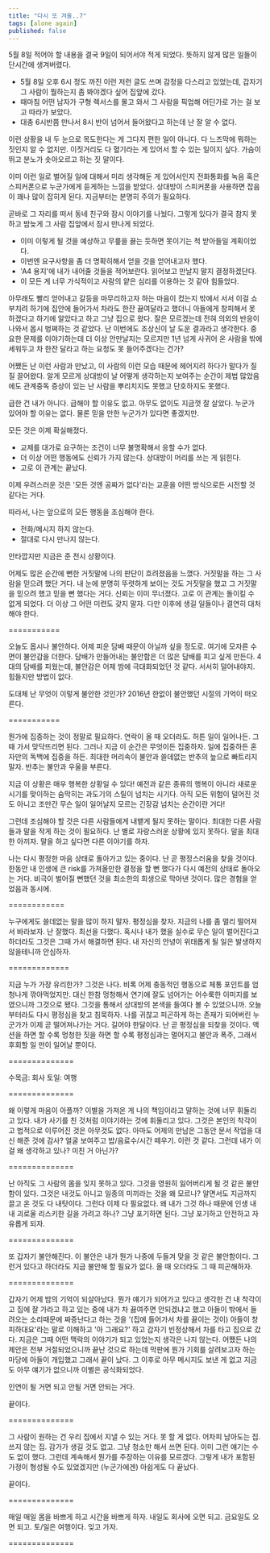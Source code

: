 ```yaml
---
title: "다시 또 겨울..7"
tags: [alone again]
published: false
---
```


5월 8일 적어야 할 내용을 결국 9일이 되어서야 적게 되었다. 뜻하지 않게 많은 일들이 단시간에 생겨버렸다.

- 5월 8일 오후 6시 정도 까진 이런 저런 글도 쓰며 감정을 다스리고 있었는데, 갑자기 그 사람이 뭘하는지 좀 봐야겠다 싶어 집앞에 갔다.
- 때마침 어떤 남자가 구형 렉서스를 몰고 와서 그 사람을 픽업해 어딘가로 가는 걸 보고 따라가 보았다. 
- 대충 6시반쯤 만나서 8시 반이 넘어서 들어왔다고 하는데 난 잘 알 수 없다.

이런 상황을 내 두 눈으로 목도한다는 게 그다지 편한 일이 아니다. 다 느즈막에 뭐하는 짓인지 알 수 없지만.
이짓거리도 다 혈기라는 게 있어서 할 수 있는 일이지 싶다. 가슴이 뛰고 분노가 솟아오르고 하는 짓 말이다.

이미 이런 일로 벌어질 일에 대해서 미리 생각해둔 게 있어서인지 전화통화를 녹음 혹은 스피커폰으로 누군가에게 듣게하는 느낌을 받았다. 상대방이 스피커폰을 사용하면 잡음이 꽤나 많이 잡히게 된다. 지금부터는 분명히 주의가 필요하다. 

곧바로 그 자리를 떠서 동네 친구와 잠시 이야기를 나눴다. 그렇게 있다가 결국 참지 못하고 밤늦게 그 사람 집앞에서 잠시 만나게 되었다. 

- 이미 이렇게 될 것을 예상하고 무릎을 끓는 듯하면 못이기는 척 받아들일 계획이었다.
- 이번엔 요구사항을 좀 더 명확히해서 얻을 것을 얻어내고자 했다. 
- 'A4 용지'에 내가 내어줄 것들을 적어보란다. 읽어보고 만날지 말지 결정하겠단다.
- 이 모든 게 너무 가식적이고 사람의 얕은 심리를 이용하는 것 같아 힘들었다.

아무래도 빨리 얻어내고 갈등을 마무리하고자 하는 마음이 컸는지 밖에서 서서 이걸 쇼부치려 하기에 집안에 들어가서 차라도 한잔 끓여달라고 했더니 아들에게 창피해서 못 하겠다고 하기에 알았다고 하고 그냥 집으로 왔다. 잘은 모르겠는데 전혀 의외의 반응이 나와서 몹시 벙쪄하는 것 같았다. 난 이번에도 조상신이 날 도운 결과라고 생각한다. 중요한 문제를 이야기하는데 더 이상 안만날지는 모르지만 1년 넘게 사귀어 온 사람을 밖에 세워두고 차 한잔 달라고 하는 요청도 못 들어주겠다는 건가?

어쨌든 난 이런 사람과 만났고, 이 사람의 이런 모습 때문에 헤어지려 하다가 말다가 질질 끌어왔다. 알게 모르게 상대방이 날 어떻게 생각하는지 보여주는 순간이 제법 많았음에도 관계중독 증상이 있는 난 사람을 뿌리치지도 못했고 단호하지도 못했다.

급한 건 내가 아니다. 급해야 할 이유도 없고. 아무도 없이도 지금껏 잘 살았다. 누군가 있어야 할 이유는 없다. 물론 믿을 만한 누군가가 있다면 좋겠지만.

모든 것은 이제 확실해졌다.
- 교제를 대가로 요구하는 조건이 너무 불명확해서 응할 수가 없다.
- 더 이상 어떤 행동에도 신뢰가 가지 않는다. 상대방이 머리를 쓰는 게 읽힌다.
- 고로 이 관계는 끝났다.

이제 우려스러운 것은 '모든 것엔 공짜가 없다'라는 교훈을 어떤 방식으로든 시전할 것 같다는 거다.

따라서, 나는 앞으로의 모든 행동을 조심해야 한다.
- 전화/메시지 하지 않는다.
- 절대로 다시 만나지 않는다.

안타깝지만 지금은 준 전시 상황이다. 

어제도 많은 순간에 뻔한 거짓말에 나의 판단이 흐려졌음을 느꼈다. 거짓말을 하는 그 사람을 믿으려 했단 거다. 내 눈에 분명히 뚜렷하게 보이는 것도 거짓말을 했고 그 거짓말을 믿으려 했고 믿을 뻔 했다는 거다. 신뢰는 이미 무너졌다. 고로 이 관계는 돌이킬 수 없게 되었다. 더 이상 그 어떤 미련도 갖지 말자. 다만 이후에 생길 일들이나 결연히 대처해야 한다. 

===========

오늘도 몹시나 불안하다. 어제 피운 담배 때문이 아닐까 싶을 정도로. 여기에 모자른 수면이 불안감을 더한다. 담배가 만들어내는 불안함은 더 많은 담배를 피고 싶게 만든다. 4대의 담배를 피웠는데, 불안감은 어제 밤에 극대화되었던 것 같다. 서서히 덜어내야지. 힘들지만 방법이 없다.

도대체 난 무엇이 이렇게 불안한 것인가? 2016년 한없이 불안했던 시절의 기억이 떠오른다.

===========

뭔가에 집중하는 것이 정말로 필요하다. 연락이 올 때 오더라도. 허튼 일이 일어나든. 그 때 가서 맞닥뜨리면 된다. 그러나 지금 이 순간은 무엇이든 집중하자. 일에 집중하든 혼자만의 독백에 집중을 하든. 최대한 머리속이 불안과 쓸데없는 반추의 늪으로 빠트리지 말자. 반추는 불안과 우울을 부른다. 

지금 이 상황은 매우 행복한 상황일 수 있다! 예전과 같은 종류의 행복이 아니라 새로운 시기를 맞이하는 숨막히는 과도기의 스릴이 넘치는 시기다. 아직 모든 위험이 덜어진 것도 아니고 조만간 무슨 일이 일어날지 모르는 긴장감 넘치는 순간이란 거다!

그런데 조심해야 할 것은 다른 사람들에게 내뱉게 될지 못하는 말이다. 최대한 다른 사람들과 말을 작게 하는 것이 필요하다. 난 별로 자랑스러운 상황에 있지 못하다. 말을 최대한 아끼자. 말을 하고 싶다면 다른 이야기를 하자.

나는 다시 평정한 마음 상태로 돌아가고 있는 중이다. 난 곧 평정스러움을 찾을 것이다. 한동안 내 인생에 큰 risk를 가져올만한 결정을 할 뻔 했다가 다시 예전의 상태로 돌아오는 거다. 비극이 벌어질 뻔했던 것을 최소한의 희생으로 막아낸 것이다. 많은 경험을 얻었음과 동시에.

============

누구에게도 쓸데없는 말을 많이 하지 말자. 평정심을 찾자. 지금의 나를 좀 멀리 떨어져서 바라보자. 난 잘했다. 최선을 다했다. 혹시나 내가 했을 실수로 무슨 일이 벌어진다고 하더라도 그것은 그때 가서 해결하면 된다. 내 자신의 안녕이 위태롭게 될 일은 발생하지 않을테니까 안심하자.

=============

지금 누가 가장 유리한가? 그것은 나다. 비록 어제 충동적인 행동으로 체통 포인트를 엄청나게 깎아먹었지만. 대신 한참 멍청해서 연기에 잘도 넘어가는 어수룩한 이미지를 보였으니까 그것으로 됐다. 그것을 통해서 상대방의 본색을 들여다 볼 수 있었으니까. 오늘부터라도 다시 평정심을 찾고 침묵하자. 나를 귀찮고 피곤하게 하는 존재가 되어버린 누군가가 이제 곧 떨어져나가는 거다. 길어야 한달이다. 난 곧 평정심을 되찾을 것이다. 액션을 하면 할 수록 멍청한 짓을 하면 할 수록 평정심과는 멀어지고 불안과 폭주, 그래서 후회할 일 만이 일어날 뿐이다. 

==============

수목금: 회사
토일: 여행

==============

왜 이렇게 마음이 아플까? 이별을 가져온 게 나의 책임이라고 말하는 것에 너무 휘둘리고 있다. 내가 사기를 친 것처럼 이야기하는 것에 휘둘리고 있다. 그것은 본인의 착각이고 법적으로 이루어진 것은 아무것도 없다. 아마도 어제의 만남은 그동안 문서 작업을 대신 해준 것에 감사? 얼굴 보여주고 밥/음료수/시간 떼우기. 이런 것 같다. 그런데 내가 이걸 왜 생각하고 있나? 미친 거 아닌가?

==============

난 아직도 그 사람의 몸을 잊지 못하고 있다. 그것을 영원히 잃어버리게 될 것 같은 불안함이 있다. 그것은 내것도 아니고 일종의 미끼라는 것을 왜 모르나? 알면서도 지금까지 끌고 온 것도 다 내탓이다. 그런다 이제 다 필요없다. 왜 내가 그것 하나 때문에 인생 내내 괴로울 리스키한 길을 가려고 하나? 그냥 포기하면 된다. 그냥 포기하고 안전하고 자유롭게 되자.

==============

또 갑자기 불안해진다. 이 불안은 내가 뭔가 나중에 두들겨 맞을 것 같은 불안함이다. 그런거 있다고 하더라도 지금 불안해 할 필요가 없다. 올 때 오더라도 그 때 피곤해하자.

==============

갑자기 어제 밤의 기억이 되살아났다. 뭔가 얘기가 되어가고 있다고 생각한 건 내 착각이고 집에 잘 가라고 하고 있는 중에 내가 차 끓여주면 안되겠냐고 했고 아들이 밖에서 들려오는 소리때문에 짜증난다고 하는 것을 '(집에 들어가서 차를 끓이는 것이) 아들이 창피하대요'라는 말로 이해하고 '아 그래요?' 하고 갑자기 빈정상해서 차를 타고 집으로 갔다. 지금은 그때 어떤 맥락의 이야기가 되고 있었는지 생각은 나지 않는다. 어쨌든 나의 제안은 전부 거절되었으니까 끝난 것으로 하는데 막판에 뭔가 기회를 살려보고자 하는 마당에 아들이 개입했고 그래서 끝이 났다. 그 이후로 아무 메시지도 보낸 게 없고 지금도 아무 얘기가 없으니까 이별은 공식화되었다.

인연이 될 거면 되고 안될 거면 안되는 거다.

끝이다.

==============

그 사람이 원하는 건 우리 집에서 지낼 수 있는 거다. 못 할 게 없다. 어차피 남아도는 집. 쓰지 않는 집. 감가가 생길 것도 없고. 그냥 청소만 해서 쓰면 된다. 이미 그런 얘기는 수도 없이 했다. 그런데 계속해서 뭔가를 주장하는 이유를 모르겠다. 그렇게 내가 포함된 가정이 형성될 수도 있었겠지만 (누군가에겐) 아쉽게도 다 끝났다. 

끝이다.

==============

매일 매일 몸을 바쁘게 하고 시간을 바쁘게 하자. 내일도 회사에 오면 되고. 금요일도 오면 되고. 토/일은 여행이다. 잊고 가자.

==============


